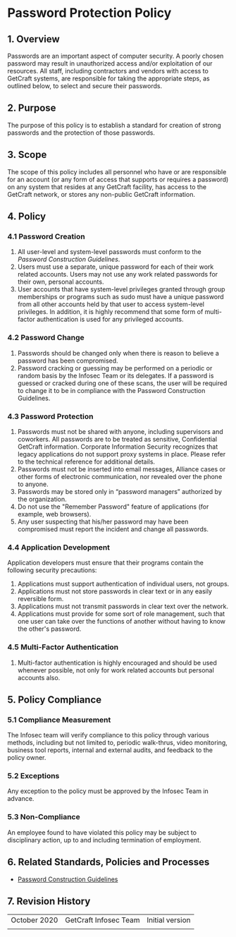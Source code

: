 # Password Protection Policy

## 1. Overview

Passwords are an important aspect of computer security. A poorly chosen password may result in unauthorized access and/or exploitation of our resources. All staff, including contractors and vendors with access to GetCraft systems, are responsible for taking the appropriate steps, as outlined below, to select and secure their passwords.

## 2. Purpose

The purpose of this policy is to establish a standard for creation of strong passwords and the protection of those passwords.

## 3. Scope

The scope of this policy includes all personnel who have or are responsible for an account \(or any form of access that supports or requires a password\) on any system that resides at any GetCraft facility, has access to the GetCraft network, or stores any non-public GetCraft information.

## 4. Policy

### 4.1 Password Creation

1. All user-level and system-level passwords must conform to the _Password Construction Guidelines_.
2. Users must use a separate, unique password for each of their work related accounts. Users may not use any work related passwords for their own, personal accounts.
3. User accounts that have system-level privileges granted through group memberships or programs such as sudo must have a unique password from all other accounts held by that user to access system-level privileges. In addition, it is highly recommend that some form of multi-factor authentication is used for any privileged accounts.

### 4.2 Password Change

1. Passwords should be changed only when there is reason to believe a password has been compromised.
2. Password cracking or guessing may be performed on a periodic or random basis by the Infosec Team or its delegates. If a password is guessed or cracked during one of these scans, the user will be required to change it to be in compliance with the Password Construction Guidelines.

### 4.3 Password Protection

1. Passwords must not be shared with anyone, including supervisors and coworkers. All passwords are to be treated as sensitive, Confidential GetCraft information. Corporate Information Security recognizes that legacy applications do not support proxy systems in place. Please refer to the technical reference for additional details.
2. Passwords must not be inserted into email messages, Alliance cases or other forms of electronic communication, nor revealed over the phone to anyone.
3. Passwords may be stored only in “password managers” authorized by the organization.
4. Do not use the "Remember Password" feature of applications \(for example, web browsers\).
5. Any user suspecting that his/her password may have been compromised must report the incident and change all passwords.

### 4.4 Application Development

Application developers must ensure that their programs contain the following security precautions:

1. Applications must support authentication of individual users, not groups.
2. Applications must not store passwords in clear text or in any easily reversible form.
3. Applications must not transmit passwords in clear text over the network.
4. Applications must provide for some sort of role management, such that one user can take over the functions of another without having to know the other's password.

### 4.5 Multi-Factor Authentication

1. Multi-factor authentication is highly encouraged and should be used whenever possible, not only for work related accounts but personal accounts also.

## 5. Policy Compliance

### 5.1 Compliance Measurement

The Infosec team will verify compliance to this policy through various methods, including but not limited to, periodic walk-thrus, video monitoring, business tool reports, internal and external audits, and feedback to the policy owner.

### 5.2 Exceptions

Any exception to the policy must be approved by the Infosec Team in advance.

### 5.3 Non-Compliance

An employee found to have violated this policy may be subject to disciplinary action, up to and including termination of employment.

## 6. Related Standards, Policies and Processes

* [Password Construction Guidelines](password-construction-guidelines.md)

## 7. Revision History

|  |  |  |
| :--- | :--- | :--- |
| October 2020 | GetCraft Infosec Team | Initial version |
|  |  |  |

